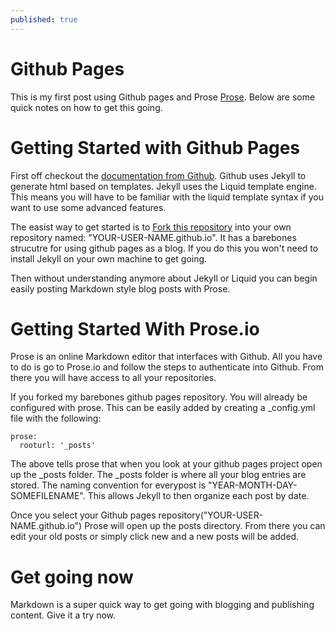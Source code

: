 ```yaml
---
published: true
---
```


# Github Pages

This is my first post using Github pages and Prose [Prose](http://prose.io/ "Prose").  Below are some quick notes on how to get this going.

# Getting Started with Github Pages

First off checkout the [documentation from Github]( https://help.github.com/categories/20/articles "Documentation").  Github uses Jekyll to generate html based on templates.  Jekyll uses the Liquid template engine.  This means you will have to be familiar with the liquid template syntax if you want to use some advanced features.

The easist way to get started is to [Fork this repository](https://github.com/tjchaplin/tjchaplin.github.io "My Github Page") into your own repository named: "YOUR-USER-NAME.github.io".  It has a barebones strucutre for using github pages as a blog.  If you do this you won't need to install Jekyll on your own machine to get going.

Then without understanding anymore about Jekyll or Liquid you can begin easily posting Markdown style blog posts with Prose.

# Getting Started With Prose.io

Prose is an online Markdown editor that interfaces with Github.  All you have to do is go to Prose.io and follow the steps to authenticate into Github.  From there you will have access to all your repositories.  

If you forked my barebones github pages repository.  You will already be configured with prose.  This can be easily added by creating a _config.yml file with the following:

```
prose:
  rooturl: '_posts'
```

The above tells prose that when you look at your github pages project open up the _posts folder.  The _posts folder is where all your blog entries are stored.  The naming convention for everypost is "YEAR-MONTH-DAY-SOMEFILENAME".  This allows Jekyll to then organize each post by date.

Once you select your Github pages repository("YOUR-USER-NAME.github.io") Prose will open up the posts directory.  From there you can edit your old posts or simply click new and a new posts will be added.

# Get going now

Markdown is a super quick way to get going with blogging and publishing content.  Give it a try now.